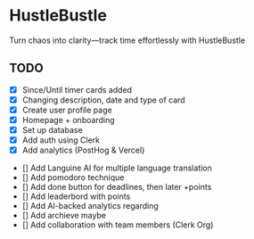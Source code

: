 # HustleBustle
Turn chaos into clarity—track time effortlessly with HustleBustle

## TODO

- [x] Since/Until timer cards added
- [x] Changing description, date and type of card
- [x] Create user profile page
- [x] Homepage + onboarding
- [x] Set up database
- [x] Add auth using Clerk
- [x] Add analytics (PostHog & Vercel)
- [] Add Languine AI for multiple language translation
- [] Add pomodoro technique
- [] Add done button for deadlines, then later +points
- [] Add leaderbord with points
- [] Add AI-backed analytics regarding 
- [] Add archieve maybe
- [] Add collaboration with team members (Clerk Org)